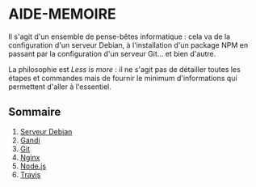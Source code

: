 # AIDE-MEMOIRE

Il s'agit d'un ensemble de pense-bêtes informatique : cela va de la configuration d'un serveur Debian, à l'installation d'un package NPM en passant par la configuration d'un serveur Git… et bien d'autre.

La philosophie est *Less is more* : il ne s'agit pas de détailler toutes les étapes et commandes mais de fournir le minimum d'informations qui permettent d'aller à l'essentiel.


## <a name='sommaire'>Sommaire</a>

  1. [Serveur Debian](/debian/debian.md)
  1. [Gandi](/gandi/gandi.md)
  1. [Git](#git)
  1. [Nginx](#nginx)
  1. [Node.js](#nodejs)
  1. [Travis](/travis/travis.md)
